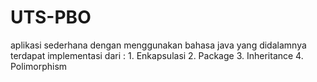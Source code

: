 # UTS-PBO
aplikasi sederhana dengan menggunakan bahasa java yang didalamnya terdapat implementasi dari : 1. Enkapsulasi  2. Package  3. Inheritance  4. Polimorphism

